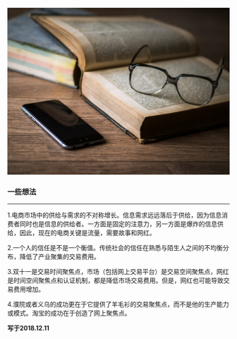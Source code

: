 ![1](images/17.jpg)

### 一些想法
---

1.电商市场中的供给与需求的不对称增长。信息需求远远落后于供给，因为信息消费者同时也是信息的供给者。一方面是固定的注意力，另一方面是爆炸的信息供给，因此，现在的电商关键是流量，需要故事和网红。

2.一个人的信任是不是一个衡值。传统社会的信任在熟悉与陌生人之间的不均衡分布，降低了产业聚集的交易费用。

3.双十一是交易时间聚焦点，市场（包括网上交易平台）是交易空间聚焦点，网红是时间空间聚焦点和认证机制，都是降低市场交易费用。但是，网红也可能导致交易费用增加。

4.濮院或者义乌的成功更在于它提供了羊毛衫的交易聚焦点，而不是他的生产能力或模式。淘宝的成功在于创造了网上聚焦点。

**写于2018.12.11**